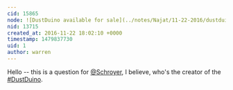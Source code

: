 ```yaml
---
cid: 15865
node: ![DustDuino available for sale](../notes/Najat/11-22-2016/dustduino-available-for-sale)
nid: 13715
created_at: 2016-11-22 18:02:10 +0000
timestamp: 1479837730
uid: 1
author: warren
---
```


Hello -- this is a question for [@Schroyer](/profile/Schroyer), I believe, who's the creator of the [#DustDuino](/tag/DustDuino).